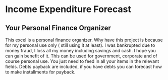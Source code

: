 # Income Expenditure Forecast
## Your Personal Finance Organizer

This excel is a personal finance organizer. Why have this project is because for my personal use only ( still using it at least).
I was bankrupted due to money fraud, I loss all my money including savings and cash. I hope you can gain benefit of it.
This can be used for government, corporate and of course personal use. You just need to feed in all your items in the relevant 
fields. Debts payback are included, if you have debts you can forecast how to make installments for payback. 
